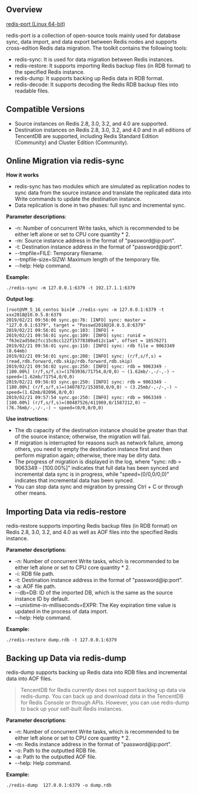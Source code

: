 
## Overview
[redis-port (Linux 64-bit)](https://main.qcloudimg.com/raw/47154504189a8941250f57b60f1e2fcb/redis-port.tgz)

redis-port is a collection of open-source tools mainly used for database sync, data import, and data export between Redis nodes and supports cross-edition Redis data migration. The toolkit contains the following tools:
- redis-sync: It is used for data migration between Redis instances.
- redis-restore: It supports importing Redis backup files (in RDB format) to the specified Redis instance.
- redis-dump: It supports backing up Redis data in RDB format.
- redis-decode: It supports decoding the Redis RDB backup files into readable files.

## Compatible Versions
- Source instances on Redis 2.8, 3.0, 3.2, and 4.0 are supported.
- Destination instances on Redis 2.8, 3.0, 3.2, and 4.0 and in all editions of TencentDB are supported, including Redis Standard Edition (Community) and Cluster Edition (Community).


## Online Migration via redis-sync
**How it works**
- redis-sync has two modules which are simulated as replication nodes to sync data from the source instance and translate the replicated data into Write commands to update the destination instance.
- Data replication is done in two phases: full sync and incremental sync.

**Parameter descriptions**:
- -n: Number of concurrent Write tasks, which is recommended to be either left alone or set to CPU core quantity * 2.
- -m: Source instance address in the format of "password@ip:port".
- -t: Destination instance address in the format of "password@ip:port".
- --tmpfile=FILE: Temporary filename.
- --tmpfile-size=SIZW: Maximum length of the temporary file.
- --help: Help command.

**Example:**
```
./redis-sync -m 127.0.0.1:6379 -t 192.17.1.1:6379
```

**Output log**:

```
[root@VM_5_16_centos bin]# ./redis-sync -m 127.0.0.1:6379 -t xxx2018@10.0.5.8:6379
2019/02/21 09:56:00 sync.go:76: [INFO] sync: master = "127.0.0.1:6379", target = "Passwd2018@10.0.5.8:6379"
2019/02/21 09:56:01 sync.go:103: [INFO] +
2019/02/21 09:56:01 sync.go:109: [INFO] sync: runid = "f63e2ad58e2fcc15c8cc122f15778389a012c1a4", offset = 18576271
2019/02/21 09:56:01 sync.go:110: [INFO] sync: rdb file = 9063349 (8.64mb)
2019/02/21 09:56:01 sync.go:208: [INFO] sync: (r/f,s/f,s) = (read,rdb.forward,rdb.skip/rdb.forward,rdb.skip)
2019/02/21 09:56:02 sync.go:250: [INFO] sync: rdb = 9063349 - [100.00%] (r/f,s/f,s)=(1703936/71754,0/0,0) ~ (1.62mb/-,-/-,-) ~ speed=(1.62mb/71754,0/0,0)
2019/02/21 09:56:03 sync.go:250: [INFO] sync: rdb = 9063349 - [100.00%] (r/f,s/f,s)=(3407872/153850,0/0,0) ~ (3.25mb/-,-/-,-) ~ speed=(1.62mb/82096,0/0,0)
2019/02/21 09:57:54 sync.go:250: [INFO] sync: rdb = 9063349 - [100.00%] (r/f,s/f,s)=(80487526/411969,0/1587212,0) ~  (76.76mb/-,-/-,-) ~ speed=(0/0,0/0,0)
```

**Use instructions**:
- The db capacity of the destination instance should be greater than that of the source instance; otherwise, the migration will fail.
- If migration is interrupted for reasons such as network failure, among others, you need to empty the destination instance first and then perform migration again; otherwise, there may be dirty data.
- The progress of migration is displayed in the log, where "sync: rdb = 9063349 - [100.00%]" indicates that full data has been synced and incremental data sync is in progress, while "speed=(0/0,0/0,0)" indicates that incremental data has been synced.
- You can stop data sync and migration by pressing Ctrl + C or through other means.

## Importing Data via redis-restore
redis-restore supports importing Redis backup files (in RDB format) on Redis 2.8, 3.0, 3.2, and 4.0 as well as AOF files into the specified Redis instance.

**Parameter descriptions**:
- -n: Number of concurrent Write tasks, which is recommended to be either left alone or set to CPU core quantity * 2.
- -i: RDB file path.
- -t: Destination instance address in the format of "password@ip:port".
- -a: AOF file path.
- --db=DB: ID of the imported DB, which is the same as the source instance ID by default.
- --unixtime-in-milliseconds=EXPR: The Key expiration time value is updated in the process of data import.
- --help: Help command.

**Example:**
```
./redis-restore dump.rdb -t 127.0.0.1:6379
```


## Backing up Data via redis-dump
redis-dump supports backing up Redis data into RDB files and incremental data into AOF files.
> TencentDB for Redis currently does not support backing up data via redis-dump. You can back up and download data in the TencentDB for Redis Console or through APIs. However, you can use redis-dump to back up your self-built Redis instances.

**Parameter descriptions**:
- -n: Number of concurrent Write tasks, which is recommended to be either left alone or set to CPU core quantity * 2.
- -m: Redis instance address in the format of "password@ip:port".
- -o: Path to the outputted RDB file.
- -a: Path to the outputted AOF file.
- --help: Help command.

**Example:**
```
./redis-dump  127.0.0.1:6379 -o dump.rdb
```



